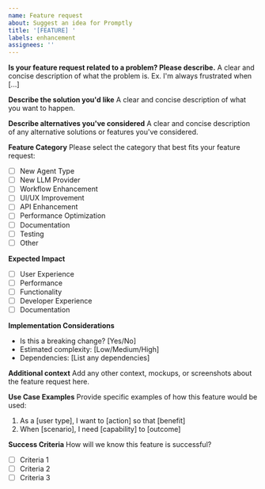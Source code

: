 ```yaml
---
name: Feature request
about: Suggest an idea for Promptly
title: '[FEATURE] '
labels: enhancement
assignees: ''
---
```


**Is your feature request related to a problem? Please describe.**
A clear and concise description of what the problem is. Ex. I'm always frustrated when [...]

**Describe the solution you'd like**
A clear and concise description of what you want to happen.

**Describe alternatives you've considered**
A clear and concise description of any alternative solutions or features you've considered.

**Feature Category**
Please select the category that best fits your feature request:
- [ ] New Agent Type
- [ ] New LLM Provider
- [ ] Workflow Enhancement
- [ ] UI/UX Improvement
- [ ] API Enhancement
- [ ] Performance Optimization
- [ ] Documentation
- [ ] Testing
- [ ] Other

**Expected Impact**
- [ ] User Experience
- [ ] Performance
- [ ] Functionality
- [ ] Developer Experience
- [ ] Documentation

**Implementation Considerations**
- Is this a breaking change? [Yes/No]
- Estimated complexity: [Low/Medium/High]
- Dependencies: [List any dependencies]

**Additional context**
Add any other context, mockups, or screenshots about the feature request here.

**Use Case Examples**
Provide specific examples of how this feature would be used:
1. As a [user type], I want to [action] so that [benefit]
2. When [scenario], I need [capability] to [outcome]

**Success Criteria**
How will we know this feature is successful?
- [ ] Criteria 1
- [ ] Criteria 2
- [ ] Criteria 3